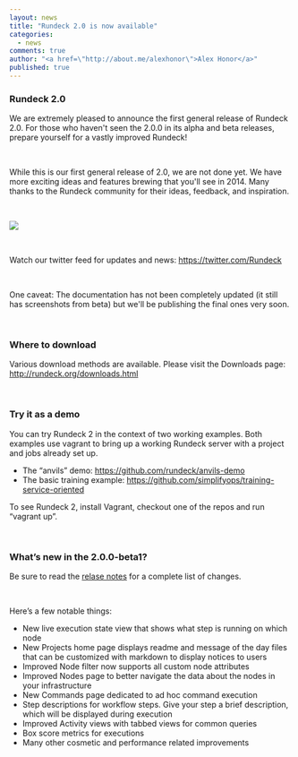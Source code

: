 ```yaml
---
layout: news
title: "Rundeck 2.0 is now available"
categories: 
  - news
comments: true
author: "<a href=\"http://about.me/alexhonor\">Alex Honor</a>"
published: true
---
```


### Rundeck 2.0 

<p>We are extremely pleased to announce the first general release of Rundeck 2.0. For those who haven't seen the 2.0.0 in its alpha and beta releases, prepare yourself for a vastly improved Rundeck!</p>
<p>&nbsp;</p>
<p>While this is our first general release of 2.0, we are not done yet. We have more exciting ideas and features brewing that you'll see in 2014. Many thanks to the Rundeck community for their ideas, feedback, and inspiration.</p>
<p>&nbsp;</p>
<img src="{{ site.baseurl }}/news/images/Rundeck2Screen.png">
<p>&nbsp;</p>
<p>Watch our twitter feed for updates and news: <a href="https://twitter.com/Rundeck">https://twitter.com/Rundeck</a></p>
<p>&nbsp;</p>
<p>One caveat: The documentation has not been completely updated (it still has screenshots from beta) but we'll be publishing the final ones very soon.</p>
<p>&nbsp;</p>

### Where to download
Various download methods are available. Please visit the Downloads page: <http://rundeck.org/downloads.html>

<p>&nbsp;</p>

### Try it as a demo

You can try Rundeck 2 in the context of two working examples. Both examples use vagrant to bring up a working Rundeck server with a project and jobs already set up. 

* The “anvils” demo: <https://github.com/rundeck/anvils-demo>
* The basic training example: <https://github.com/simplifyops/training-service-oriented>

To see Rundeck 2, install Vagrant, checkout one of the repos and run “vagrant up”.

<p>&nbsp;</p>

### What’s new in the 2.0.0-beta1?

Be sure to read the [relase notes](https://github.com/rundeck/rundeck/blob/v2.0.0/RELEASE.md) for a complete list of changes. 
<p>&nbsp;</p>

Here’s a few notable things:

* New live execution state view that shows what step is running on which node
* New Projects home page displays readme and message of the day files that can be customized with markdown to display notices to users
* Improved Node filter now supports all custom node attributes
* Improved Nodes page to better navigate the data about the nodes in your infrastructure
* New Commands page dedicated to ad hoc command execution
* Step descriptions for workflow steps. Give your step a brief description, which will be displayed during execution
* Improved Activity views with tabbed views for common queries
* Box score metrics for executions
* Many other cosmetic and performance related improvements

<p>&nbsp;</p>
<p>&nbsp;</p>



